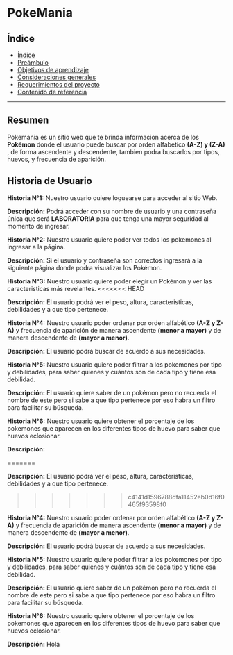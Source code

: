 # PokeMania

## Índice

- [Índice](#índice)
- [Preámbulo](#preámbulo)
- [Objetivos de aprendizaje](#objetivos-de-aprendizaje)
- [Consideraciones generales](#consideraciones-generales)
- [Requerimientos del proyecto](#requerimientos-del-proyecto)
- [Contenido de referencia](#contenido-de-referencia)

***

## Resumen

Pokemania es un sitio web que te brinda informacion acerca de los **Pokémon** donde el usuario puede buscar por orden alfabetico **(A-Z) y (Z-A)** , de forma ascendente y descendente, tambien podra buscarlos por tipos, huevos, y frecuencia de aparición.

## Historia de Usuario

**Historia N°1:** Nuestro usuario quiere loguearse para acceder al sitio Web.

**Descripción:** Podrá acceder con su nombre de usuario y una contraseña única que será **LABORATORIA** para que tenga una mayor seguridad al momento de ingresar.

**Historia N°2:** Nuestro usuario quiere poder ver todos los pokemones al ingresar a la página.

**Descripción:** Si el usuario y contraseña son correctos ingresará a la siguiente página donde podra visualizar los Pokémon.

**Historia N°3:** Nuestro usuario quiere poder elegir un Pokémon y ver las caracteristicas más revelantes.
<<<<<<< HEAD

**Descripción:** El usuario podrá ver el peso, altura, caracteristicas, debilidades y a que tipo pertenece.

**Historia N°4:** Nuestro usuario poder ordenar por orden alfabético **(A-Z y Z-A)** y frecuencia de aparición de manera ascendente **(menor a mayor)** y de manera descendente de **(mayor a menor)**.

**Descripción:** El usuario podrá buscar de acuerdo a sus necesidades. 

**Historia N°5:** Nuestro usuario quiere poder filtrar a los pokemones por tipo y debilidades, para saber quienes y cuántos son de cada tipo y tiene esa debilidad.

**Descripción:** El usuario quiere saber de un pokémon pero no recuerda el nombre de este pero si sabe a que tipo pertenece por eso habra un filtro para facilitar su búsqueda. 

**Historia N°6:** Nuestro usuario quiere obtener el porcentaje de los pokemones que aparecen en los diferentes tipos de huevo para saber que huevos eclosionar.

**Descripción:** 

=======

**Descripción:** El usuario podrá ver el peso, altura, caracteristicas, debilidades y a que tipo pertenece.
>>>>>>> c4141d1596788dfa11452eb0d16f0465f93598f0

**Historia N°4:** Nuestro usuario poder ordenar por orden alfabético **(A-Z y Z-A)** y frecuencia de aparición de manera ascendente **(menor a mayor)** y de manera descendente de **(mayor a menor)**.

**Descripción:** El usuario podrá buscar de acuerdo a sus necesidades. 

**Historia N°5:** Nuestro usuario quiere poder filtrar a los pokemones por tipo y debilidades, para saber quienes y cuántos son de cada tipo y tiene esa debilidad.

**Descripción:** El usuario quiere saber de un pokémon pero no recuerda el nombre de este pero si sabe a que tipo pertenece por eso habra un filtro para facilitar su búsqueda. 

**Historia N°6:** Nuestro usuario quiere obtener el porcentaje de los pokemones que aparecen en los diferentes tipos de huevo para saber que huevos eclosionar.

**Descripción:** 
Hola
